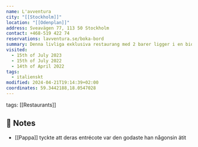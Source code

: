 ```yaml
---
name: L'avventura
city: "[[Stockholm]]"
location: "[[Odenplan]]"
address: Sveavägen 77, 113 50 Stockholm
contact: +468-519 422 74
reservations: lavventura.se/boka-bord
summary: Denna livliga exklusiva restaurang med 2 barer ligger i en biograf från 1927 och serverar traditionell italiensk mat.
visited:
  - 15th of July 2023
  - 15th of July 2022
  - 14th of April 2022
tags:
  - italienskt
modified: 2024-04-21T19:14:39+02:00
coordinates: 59.3442188,18.0547028
---
```


tags: [[Restaurants]]

## 📝 Notes

- [[Pappa]] tyckte att deras entrécote var den godaste han någonsin ätit
